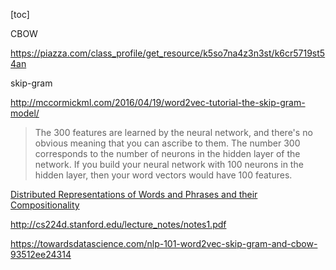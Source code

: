 [toc]



CBOW

https://piazza.com/class_profile/get_resource/k5so7na4z3n3st/k6cr5719st54an



skip-gram

http://mccormickml.com/2016/04/19/word2vec-tutorial-the-skip-gram-model/

>The 300 features are learned by the neural network, and there's no obvious meaning that you can ascribe to them.
>The number 300 corresponds to the number of neurons in the hidden layer of the network. If you build your neural network with 100 neurons in the hidden layer, then your word vectors would have 100 features.







[Distributed Representations of Words and Phrases and their Compositionality](http://papers.nips.cc/paper/5021-distributed-representations-of-words-and-phrases-and-their-compositionality.pdf)

http://cs224d.stanford.edu/lecture_notes/notes1.pdf

https://towardsdatascience.com/nlp-101-word2vec-skip-gram-and-cbow-93512ee24314

